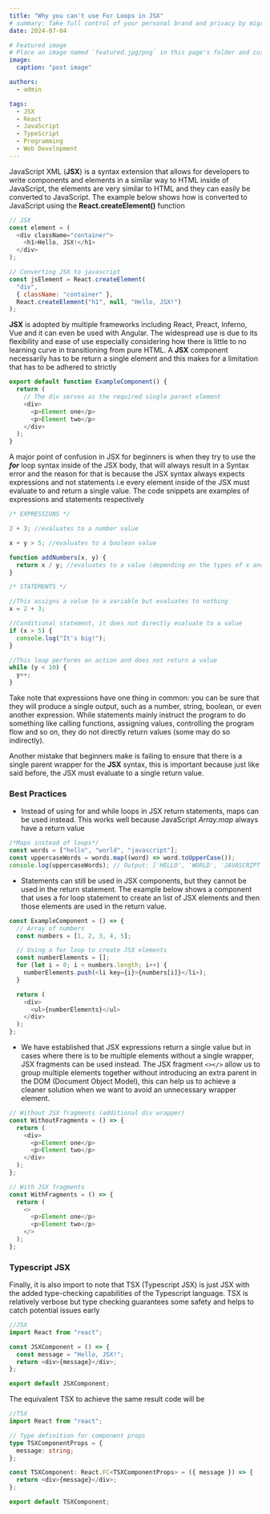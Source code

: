 ```yaml
---
title: "Why you can't use For Loops in JSX"
# summary: Take full control of your personal brand and privacy by migrating away from the big tech platforms!
date: 2024-07-04

# Featured image
# Place an image named `featured.jpg/png` in this page's folder and customize its options here.
image:
  caption: "post image"

authors:
  - admin

tags:
  - JSX
  - React
  - JavaScript
  - TypeScript
  - Programming
  - Web Development
---
```


JavaScript XML (**JSX**) is a syntax extension that allows for developers to write components and elements in a similar way to HTML inside of JavaScript, the elements are very similar to HTML and they can easily be converted to JavaScript. The example below shows how is converted to JavaScript using the **React.createElement()** function

```javascript
// JSX
const element = (
  <div className="container">
    <h1>Hello, JSX!</h1>
  </div>
);

// Converting JSX to javascript
const jsElement = React.createElement(
  "div",
  { className: "container" },
  React.createElement("h1", null, "Hello, JSX!")
);
```

**JSX** is adopted by multiple frameworks including React, Preact, Inferno, Vue and it can even be used with Angular. The widespread use is due to its flexibility and ease of use especially considering how there is little to no learning curve in transitioning from pure HTML. A **JSX** component necessarily has to be return a single element and this makes for a limitation that has to be adhered to strictly

```javascript
export default function ExampleComponent() {
  return (
    // The div serves as the required single parent element
    <div>
      <p>Element one</p>
      <p>Element two</p>
    </div>
  );
}
```

A major point of confusion in JSX for beginners is when they try to use the **_for_** loop syntax inside of the JSX body, that will always result in a Syntax error and the reason for that is because the JSX syntax always expects expressions and not statements i.e every element inside of the JSX must evaluate to and return a single value. The code snippets are examples of expressions and statements respectively

```javascript
/* EXPRESSIONS */

2 + 3; //evaluates to a number value

x + y > 5; //evaluates to a boolean value

function addNumbers(x, y) {
  return x / y; //evaluates to a value (depending on the types of x and y)
}
```

```javascript
/* STATEMENTS */

//This assigns a value to a variable but evaluates to nothing
x = 2 + 3;

//Conditional statement, it does not directly evaluate to a value
if (x > 5) {
  console.log("It's big!");
}

//This loop performs an action and does not return a value
while (y < 10) {
  y++;
}
```

Take note that expressions have one thing in common: you can be sure that they will produce a single output, such as a number, string, boolean, or even another expression. While statements mainly instruct the program to do something like calling functions, assigning values, controlling the program flow and so on, they do not directly return values (some may do so indirectly).

Another mistake that beginners make is failing to ensure that there is a single parent wrapper for the **JSX** syntax, this is important because just like said before, the JSX must evaluate to a single return value.

### Best Practices

- Instead of using for and while loops in JSX return statements, maps can be used instead. This works well because JavaScript _Array.map_ always have a return value

```javascript
/*Maps instead of loops*/
const words = ["hello", "world", "javascript"];
const uppercaseWords = words.map((word) => word.toUpperCase());
console.log(uppercaseWords); // Output: ['HELLO', 'WORLD', 'JAVASCRIPT']
```

- Statements can still be used in JSX components, but they cannot be used in the return statement. The example below shows a component that uses a for loop statement to create an list of JSX elements and then those elements are used in the return value.

```javascript
const ExampleComponent = () => {
  // Array of numbers
  const numbers = [1, 2, 3, 4, 5];

  // Using a for loop to create JSX elements
  const numberElements = [];
  for (let i = 0; i < numbers.length; i++) {
    numberElements.push(<li key={i}>{numbers[i]}</li>);
  }

  return (
    <div>
      <ul>{numberElements}</ul>
    </div>
  );
};
```

- We have established that JSX expressions return a single value but in cases where there is to be multiple elements without a single wrapper, JSX fragments can be used instead. The JSX fragment `<></>` allow us to group multiple elements together without introducing an extra parent in the DOM (Document Object Model), this can help us to achieve a cleaner solution when we want to avoid an unnecessary wrapper element.

```javascript
// Without JSX fragments (additional div wrapper)
const WithoutFragments = () => {
  return (
    <div>
      <p>Element one</p>
      <p>Element two</p>
    </div>
  );
};

// With JSX fragments
const WithFragments = () => {
  return (
    <>
      <p>Element one</p>
      <p>Element two</p>
    </>
  );
};
```

### Typescript JSX

Finally, it is also import to note that TSX (Typescript JSX) is just JSX with the added type-checking capabilities of the Typescript language. TSX is relatively verbose but type checking guarantees some safety and helps to catch potential issues early

```javascript
//JSX
import React from "react";

const JSXComponent = () => {
  const message = "Hello, JSX!";
  return <div>{message}</div>;
};

export default JSXComponent;
```

The equivalent TSX to achieve the same result code will be

```typescript
//TSX
import React from "react";

// Type definition for component props
type TSXComponentProps = {
  message: string;
};

const TSXComponent: React.FC<TSXComponentProps> = ({ message }) => {
  return <div>{message}</div>;
};

export default TSXComponent;
```
